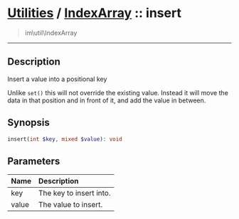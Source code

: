 # [Utilities](util.md) / [IndexArray](util-IndexArray.md) :: insert
 > im\util\IndexArray
____

## Description
Insert a value into a positional key

Unlike `set()` this will not override the existing
value. Instead it will move the data in that position and in front of it,
and add the value in between.

## Synopsis
```php
insert(int $key, mixed $value): void
```

## Parameters
| Name | Description |
| :--- | :---------- |
| key | The key to insert into. |
| value | The value to insert.  |
